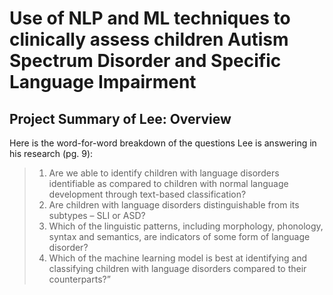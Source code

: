 # Use of NLP and ML techniques to clinically assess children Autism Spectrum Disorder and Specific Language Impairment

## Project Summary of Lee: Overview
Here is the word-for-word breakdown of the questions Lee is answering in his research (pg. 9):
  > 1. Are we able to identify children with language disorders identifiable as compared to children with normal language development through text-based classification?
  > 2. Are children with language disorders distinguishable from its subtypes – SLI or ASD?
  > 3. Which of the linguistic patterns, including morphology, phonology, syntax and semantics, are indicators of some form of language disorder?
  > 4. Which of the machine learning model is best at identifying and classifying children with language disorders compared to their counterparts?”
